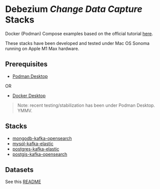 # Debezium _Change Data Capture_ Stacks

Docker (Podman) Compose examples based on the official tutorial [here](https://debezium.io/documentation/reference/stable/tutorial.html).

These stacks have been developed and tested under Mac OS Sonoma running on Apple M1 Max hardware.


## Prerequisites

- [Podman Desktop](https://podman-desktop.io/)

OR
- [Docker Desktop](https://www.docker.com/products/docker-desktop/)

> Note: recent testing/stabilization has been under Podman Desktop. YMMV.

## Stacks

- [mongodb-kafka-opensearch](./mongodb-kafka-opensearch/)
- [mysql-kafka-elastic](./mysql-kafka-elastic/)
- [postgres-kafka-elastic](./postgres-kafka-elastic/)
- [postgis-kafka-opensearch](./postgis-kafka-opensearch/)

## Datasets
See this [README](./data/README.md)
